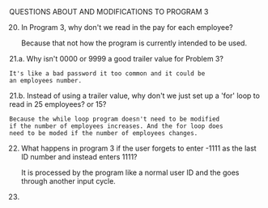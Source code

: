 QUESTIONS ABOUT AND MODIFICATIONS TO PROGRAM 3

20. In Program 3, why don't we read in the pay for each employee?
	
	Because that not how the program is currently intended to be used.

21.a. Why isn't 0000 or 9999 a good trailer value for Problem 3?
	
	It's like a bad password it too common and it could be
	an employees number.

21.b. Instead of using a trailer value, why don't we just set 
 up a 'for' loop to read in 25 employees? or 15?
	
	Because the while loop program doesn't need to be modified 
	if the number of employees increases. And the for loop does
	need to be moded if the number of employees changes.

22. What happens in program 3 if the user forgets to enter -1111
 as the last ID number and instead enters 1111?
	
	It is processed by the program like a normal user ID and
	 the goes through another input cycle.

23. 
	
	
